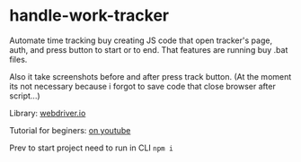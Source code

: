 # handle-work-tracker
Automate time tracking buy creating JS code that open tracker's page, auth, and press button to start or to end. That features are running buy .bat files.

Also it take screenshots before and after press track button. (At the moment its not necessary because i forgot to save code that close browser after script...)

Library: [webdriver.io](https://webdriver.io "Automation test framework for Node.js")

Tutorial for beginers: [on youtube](https://www.youtube.com/watch?v=712hmAmtSJE "Aвтоматизация на JS - быстрый старт")

Prev to start project need to run in CLI  `npm i`
